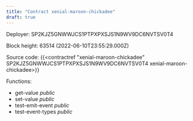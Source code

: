 ```yaml
---
title: "Contract xenial-maroon-chickadee"
draft: true
---
```

Deployer: SP2KJZ5GNWWJCS1PTPXPXSJS1N9WV9DC6NVTSV0T4


 



Block height: 63514 (2022-06-10T23:55:29.000Z)

Source code: {{<contractref "xenial-maroon-chickadee" SP2KJZ5GNWWJCS1PTPXPXSJS1N9WV9DC6NVTSV0T4 xenial-maroon-chickadee>}}

Functions:

* get-value _public_
* set-value _public_
* test-emit-event _public_
* test-event-types _public_
